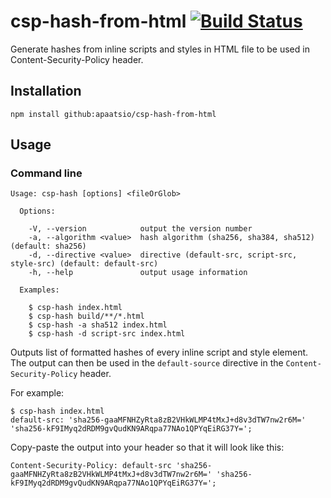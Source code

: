 # csp-hash-from-html [![Build Status](https://travis-ci.com/apaatsio/csp-hash-from-html.svg?branch=master)](https://travis-ci.com/apaatsio/csp-hash-from-html)

Generate hashes from inline scripts and styles in HTML file to be used in Content-Security-Policy header.

## Installation


`npm install github:apaatsio/csp-hash-from-html`


## Usage

### Command line


```
Usage: csp-hash [options] <fileOrGlob>

  Options:

    -V, --version            output the version number
    -a, --algorithm <value>  hash algorithm (sha256, sha384, sha512) (default: sha256)
    -d, --directive <value>  directive (default-src, script-src, style-src) (default: default-src)
    -h, --help               output usage information

  Examples:

    $ csp-hash index.html
    $ csp-hash build/**/*.html
    $ csp-hash -a sha512 index.html
    $ csp-hash -d script-src index.html
```

Outputs list of formatted hashes of every inline script and style element. The 
output can then be used in the `default-source` directive in the 
`Content-Security-Policy` header.

For example:

```
$ csp-hash index.html
default-src: 'sha256-gaaMFNHZyRta8zB2VHkWLMP4tMxJ+d8v3dTW7nw2r6M=' 'sha256-kF9IMyq2dRDM9gvQudKN9ARqpa77NAo1QPYqEiRG37Y=';
```

Copy-paste the output into your header so that it will look like this:

`Content-Security-Policy: default-src 'sha256-gaaMFNHZyRta8zB2VHkWLMP4tMxJ+d8v3dTW7nw2r6M=' 'sha256-kF9IMyq2dRDM9gvQudKN9ARqpa77NAo1QPYqEiRG37Y=';`
